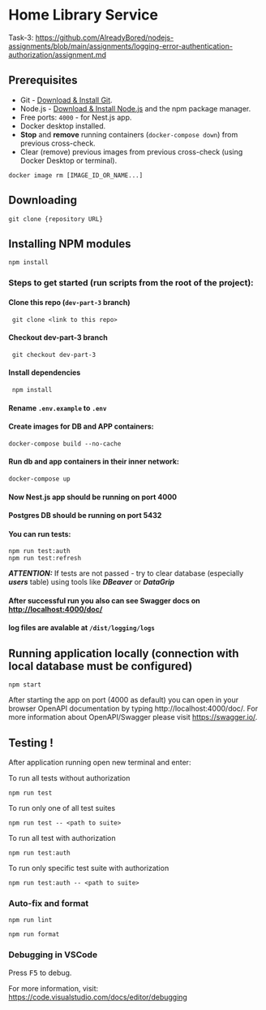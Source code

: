 # Home Library Service

Task-3: https://github.com/AlreadyBored/nodejs-assignments/blob/main/assignments/logging-error-authentication-authorization/assignment.md

## Prerequisites

- Git - [Download & Install Git](https://git-scm.com/downloads).
- Node.js - [Download & Install Node.js](https://nodejs.org/en/download/) and the npm package manager.
- Free ports: `4000` - for Nest.js app.
- Docker desktop installed.
- **Stop** and **remove** running containers (`docker-compose down`) from previous cross-check.
- Clear (remove) previous images from previous cross-check (using Docker Desktop or terminal).

```
docker image rm [IMAGE_ID_OR_NAME...]
```

## Downloading

```
git clone {repository URL}
```

## Installing NPM modules

```
npm install
```

### Steps to get started (run scripts from the root of the project):

#### Clone this repo (`dev-part-3` branch)

```
 git clone <link to this repo>
```

#### Checkout dev-part-3 branch

```
 git checkout dev-part-3
```

#### Install dependencies

```
 npm install
```

#### Rename `.env.example` to `.env`

#### Create images for DB and APP containers:

```
docker-compose build --no-cache
```

#### Run db and app containers in their inner network:

```
docker-compose up
```

#### Now Nest.js app should be running on port 4000

#### Postgres DB should be running on port 5432

#### You can run tests:

```
npm run test:auth
npm run test:refresh
```

**_ATTENTION:_** If tests are not passed - try to clear database (especially **_users_** table) using tools like **_DBeaver_** or **_DataGrip_**

#### After successful run you also can see Swagger docs on [http://localhost:4000/doc/](http://localhost:4000/doc/)

#### log files are avalable at `/dist/logging/logs`

## Running application locally (connection with local database must be configured)

```
npm start
```

After starting the app on port (4000 as default) you can open
in your browser OpenAPI documentation by typing http://localhost:4000/doc/.
For more information about OpenAPI/Swagger please visit https://swagger.io/.

## Testing !

After application running open new terminal and enter:

To run all tests without authorization

```
npm run test
```

To run only one of all test suites

```
npm run test -- <path to suite>
```

To run all test with authorization

```
npm run test:auth
```

To run only specific test suite with authorization

```
npm run test:auth -- <path to suite>
```

### Auto-fix and format

```
npm run lint
```

```
npm run format
```

### Debugging in VSCode

Press <kbd>F5</kbd> to debug.

For more information, visit: https://code.visualstudio.com/docs/editor/debugging
